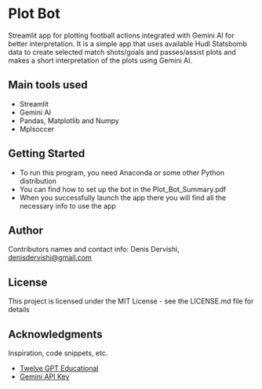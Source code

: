 # Plot Bot
Streamlit app for plotting football actions integrated with Gemini AI for better interpretation. It is a simple app that uses available Hudl Statsbomb data to create selected match shots/goals and passes/assist plots and makes a short interpretation of the plots using Gemini AI.

## Main tools used

* Streamlit
* Gemini AI
* Pandas, Matplotlib and Numpy
* Mplsoccer

## Getting Started

* To run this program, you need Anaconda or some other Python distribution
* You can find how to set up the bot in the Plot_Bot_Summary.pdf
* When you successfully launch the app there you will find all the necessary info to use the app

## Author

Contributors names and contact info:
Denis Dervishi, denisdervishi@gmail.com

## License

This project is licensed under the MIT License - see the LICENSE.md file for details

## Acknowledgments

Inspiration, code snippets, etc.
* [Twelve GPT Educational](https://github.com/soccermatics/twelve-gpt-educational/tree/main)
* [Gemini API Key](https://ai.google.dev/gemini-api/docs/api-key)
